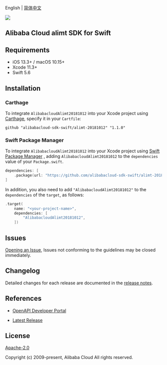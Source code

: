 English | [简体中文](README-CN.md)

![](https://aliyunsdk-pages.alicdn.com/icons/AlibabaCloud.svg)

## Alibaba Cloud alimt SDK for Swift

## Requirements

- iOS 13.3+ / macOS 10.15+
- Xcode 11.3+
- Swift 5.6

## Installation

### Carthage

To integrate `AlibabacloudAlimt20181012` into your Xcode project using [Carthage](https://github.com/Carthage/Carthage), specify it in your `Cartfile`:

```ogdl
github "alibabacloud-sdk-swift/alimt-20181012" "1.1.0"
```

### Swift Package Manager

To integrate `AlibabacloudAlimt20181012` into your Xcode project using [Swift Package Manager](https://swift.org/package-manager/) , adding `AlibabacloudAlimt20181012` to the `dependencies` value of your `Package.swift`.

```swift
dependencies: [
    .package(url: "https://github.com/alibabacloud-sdk-swift/alimt-20181012.git", from: "1.1.0")
]
```

In addition, you also need to add `"AlibabacloudAlimt20181012"` to the `dependencies` of the `target`, as follows:

```swift
.target(
    name: "<your-project-name>",
    dependencies: [
        "AlibabacloudAlimt20181012",
    ])
```

## Issues

[Opening an Issue](https://github.com/alibabacloud-sdk-swift/alimt-20181012/issues/new), Issues not conforming to the guidelines may be closed immediately.

## Changelog

Detailed changes for each release are documented in the [release notes](./ChangeLog.txt).

## References

* [OpenAPI Developer Portal](https://next.api.alibabacloud.com/home)
- [Latest Release](https://github.com/alibabacloud-sdk-swift/alimt-20181012)

## License

[Apache-2.0](http://www.apache.org/licenses/LICENSE-2.0)

Copyright (c) 2009-present, Alibaba Cloud All rights reserved.
